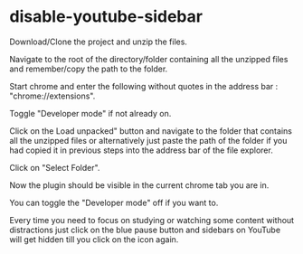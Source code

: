 # disable-youtube-sidebar

Download/Clone the project and unzip the files.

Navigate to the root of the directory/folder containing all the unzipped files and remember/copy the path to the folder.

Start chrome and enter the following without quotes in the address bar : "chrome://extensions".

Toggle "Developer mode" if not already on.

Click on the Load unpacked" button and navigate to the folder that contains all the unzipped files or alternatively 
just paste the path of the folder if you had copied it in previous steps into the address bar of the file explorer.

Click on "Select Folder".

Now the plugin should be visible in the current chrome tab you are in.

You can toggle the "Developer mode" off if you want to.

Every time you need to focus on studying or watching some content without distractions 
just click on the blue pause button and sidebars on YouTube will get hidden till you click on the icon again.
